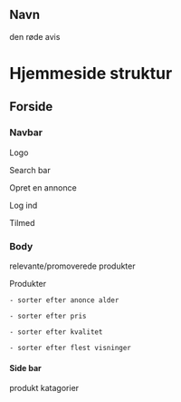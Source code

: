 ## Navn

den røde avis

# Hjemmeside struktur

## Forside

### Navbar

Logo

Search bar

Opret en annonce

Log ind

Tilmed

### Body

relevante/promoverede produkter

Produkter

    - sorter efter anonce alder

    - sorter efter pris

    - sorter efter kvalitet

    - sorter efter flest visninger

#### Side bar

produkt katagorier


